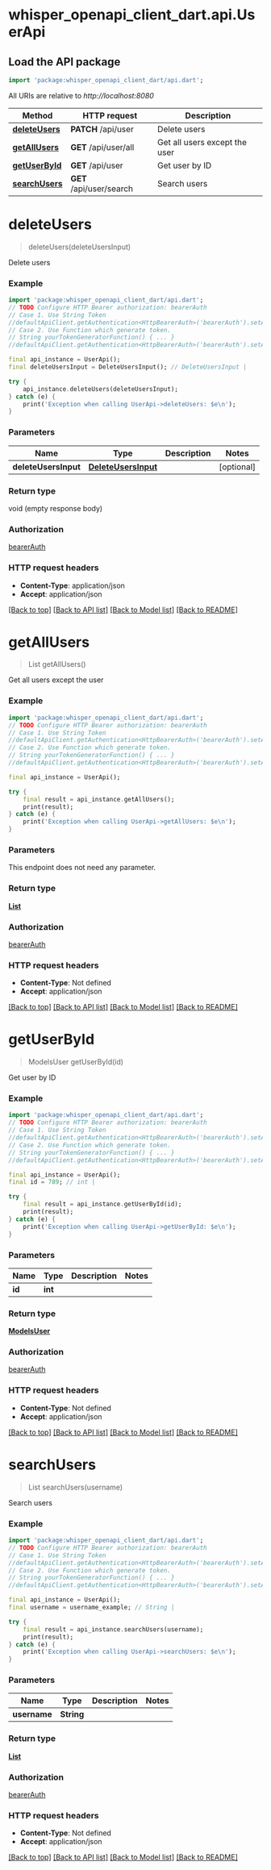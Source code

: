 # whisper_openapi_client_dart.api.UserApi

## Load the API package
```dart
import 'package:whisper_openapi_client_dart/api.dart';
```

All URIs are relative to *http://localhost:8080*

Method | HTTP request | Description
------------- | ------------- | -------------
[**deleteUsers**](UserApi.md#deleteusers) | **PATCH** /api/user | Delete users
[**getAllUsers**](UserApi.md#getallusers) | **GET** /api/user/all | Get all users except the user
[**getUserById**](UserApi.md#getuserbyid) | **GET** /api/user | Get user by ID
[**searchUsers**](UserApi.md#searchusers) | **GET** /api/user/search | Search users


# **deleteUsers**
> deleteUsers(deleteUsersInput)

Delete users

### Example
```dart
import 'package:whisper_openapi_client_dart/api.dart';
// TODO Configure HTTP Bearer authorization: bearerAuth
// Case 1. Use String Token
//defaultApiClient.getAuthentication<HttpBearerAuth>('bearerAuth').setAccessToken('YOUR_ACCESS_TOKEN');
// Case 2. Use Function which generate token.
// String yourTokenGeneratorFunction() { ... }
//defaultApiClient.getAuthentication<HttpBearerAuth>('bearerAuth').setAccessToken(yourTokenGeneratorFunction);

final api_instance = UserApi();
final deleteUsersInput = DeleteUsersInput(); // DeleteUsersInput | 

try {
    api_instance.deleteUsers(deleteUsersInput);
} catch (e) {
    print('Exception when calling UserApi->deleteUsers: $e\n');
}
```

### Parameters

Name | Type | Description  | Notes
------------- | ------------- | ------------- | -------------
 **deleteUsersInput** | [**DeleteUsersInput**](DeleteUsersInput.md)|  | [optional] 

### Return type

void (empty response body)

### Authorization

[bearerAuth](../README.md#bearerAuth)

### HTTP request headers

 - **Content-Type**: application/json
 - **Accept**: application/json

[[Back to top]](#) [[Back to API list]](../README.md#documentation-for-api-endpoints) [[Back to Model list]](../README.md#documentation-for-models) [[Back to README]](../README.md)

# **getAllUsers**
> List<ModelsUser> getAllUsers()

Get all users except the user

### Example
```dart
import 'package:whisper_openapi_client_dart/api.dart';
// TODO Configure HTTP Bearer authorization: bearerAuth
// Case 1. Use String Token
//defaultApiClient.getAuthentication<HttpBearerAuth>('bearerAuth').setAccessToken('YOUR_ACCESS_TOKEN');
// Case 2. Use Function which generate token.
// String yourTokenGeneratorFunction() { ... }
//defaultApiClient.getAuthentication<HttpBearerAuth>('bearerAuth').setAccessToken(yourTokenGeneratorFunction);

final api_instance = UserApi();

try {
    final result = api_instance.getAllUsers();
    print(result);
} catch (e) {
    print('Exception when calling UserApi->getAllUsers: $e\n');
}
```

### Parameters
This endpoint does not need any parameter.

### Return type

[**List<ModelsUser>**](ModelsUser.md)

### Authorization

[bearerAuth](../README.md#bearerAuth)

### HTTP request headers

 - **Content-Type**: Not defined
 - **Accept**: application/json

[[Back to top]](#) [[Back to API list]](../README.md#documentation-for-api-endpoints) [[Back to Model list]](../README.md#documentation-for-models) [[Back to README]](../README.md)

# **getUserById**
> ModelsUser getUserById(id)

Get user by ID

### Example
```dart
import 'package:whisper_openapi_client_dart/api.dart';
// TODO Configure HTTP Bearer authorization: bearerAuth
// Case 1. Use String Token
//defaultApiClient.getAuthentication<HttpBearerAuth>('bearerAuth').setAccessToken('YOUR_ACCESS_TOKEN');
// Case 2. Use Function which generate token.
// String yourTokenGeneratorFunction() { ... }
//defaultApiClient.getAuthentication<HttpBearerAuth>('bearerAuth').setAccessToken(yourTokenGeneratorFunction);

final api_instance = UserApi();
final id = 789; // int | 

try {
    final result = api_instance.getUserById(id);
    print(result);
} catch (e) {
    print('Exception when calling UserApi->getUserById: $e\n');
}
```

### Parameters

Name | Type | Description  | Notes
------------- | ------------- | ------------- | -------------
 **id** | **int**|  | 

### Return type

[**ModelsUser**](ModelsUser.md)

### Authorization

[bearerAuth](../README.md#bearerAuth)

### HTTP request headers

 - **Content-Type**: Not defined
 - **Accept**: application/json

[[Back to top]](#) [[Back to API list]](../README.md#documentation-for-api-endpoints) [[Back to Model list]](../README.md#documentation-for-models) [[Back to README]](../README.md)

# **searchUsers**
> List<ModelsUser> searchUsers(username)

Search users

### Example
```dart
import 'package:whisper_openapi_client_dart/api.dart';
// TODO Configure HTTP Bearer authorization: bearerAuth
// Case 1. Use String Token
//defaultApiClient.getAuthentication<HttpBearerAuth>('bearerAuth').setAccessToken('YOUR_ACCESS_TOKEN');
// Case 2. Use Function which generate token.
// String yourTokenGeneratorFunction() { ... }
//defaultApiClient.getAuthentication<HttpBearerAuth>('bearerAuth').setAccessToken(yourTokenGeneratorFunction);

final api_instance = UserApi();
final username = username_example; // String | 

try {
    final result = api_instance.searchUsers(username);
    print(result);
} catch (e) {
    print('Exception when calling UserApi->searchUsers: $e\n');
}
```

### Parameters

Name | Type | Description  | Notes
------------- | ------------- | ------------- | -------------
 **username** | **String**|  | 

### Return type

[**List<ModelsUser>**](ModelsUser.md)

### Authorization

[bearerAuth](../README.md#bearerAuth)

### HTTP request headers

 - **Content-Type**: Not defined
 - **Accept**: application/json

[[Back to top]](#) [[Back to API list]](../README.md#documentation-for-api-endpoints) [[Back to Model list]](../README.md#documentation-for-models) [[Back to README]](../README.md)

